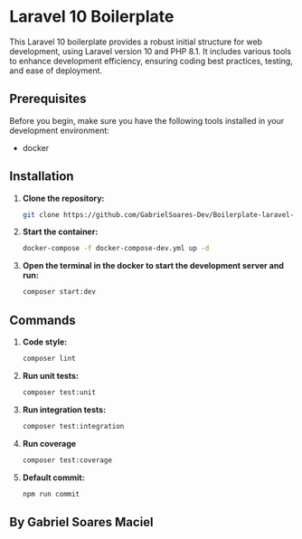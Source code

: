# Laravel 10 Boilerplate

This Laravel 10 boilerplate provides a robust initial structure for web development, using Laravel version 10 and PHP 8.1. It includes various tools to enhance development efficiency, ensuring coding best practices, testing, and ease of deployment.

## Prerequisites

Before you begin, make sure you have the following tools installed in your development environment:

- docker


## Installation

1. **Clone the repository:**

   ```bash
   git clone https://github.com/GabrielSoares-Dev/Boilerplate-laravel-10.git


2. **Start the container:**

   ```bash
   docker-compose -f docker-compose-dev.yml up -d

3. **Open the terminal in the docker to start the development server and run:**

   ```bash
   composer start:dev

## Commands

1. **Code style:**

   ```bash
   composer lint

2. **Run unit tests:**

   ```bash
   composer test:unit
2. **Run integration tests:**

   ```bash
   composer test:integration

3. **Run coverage**

   ```bash
   composer test:coverage


4. **Default commit:**

   ```bash
   npm run commit

## By Gabriel Soares Maciel